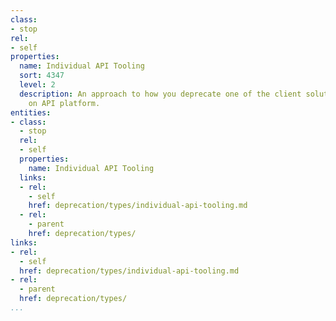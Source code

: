 ```yaml
---
class:
- stop
rel:
- self
properties:
  name: Individual API Tooling
  sort: 4347
  level: 2
  description: An approach to how you deprecate one of the client solutions available
    on API platform.
entities:
- class:
  - stop
  rel:
  - self
  properties:
    name: Individual API Tooling
  links:
  - rel:
    - self
    href: deprecation/types/individual-api-tooling.md
  - rel:
    - parent
    href: deprecation/types/
links:
- rel:
  - self
  href: deprecation/types/individual-api-tooling.md
- rel:
  - parent
  href: deprecation/types/
...
```


